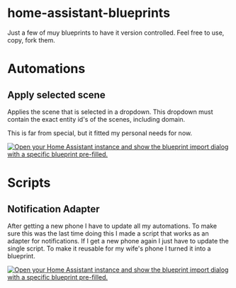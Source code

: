 # home-assistant-blueprints
Just a few of muy blueprints to have it version controlled. Feel free to use, copy, fork them.

# Automations

## Apply selected scene
Applies the scene that is selected in a dropdown. This dropdown must contain the exact entity id's of the scenes, including domain.

This is far from special, but it fitted my personal needs for now.

[![Open your Home Assistant instance and show the blueprint import dialog with a specific blueprint pre-filled.](https://my.home-assistant.io/badges/blueprint_import.svg)](https://my.home-assistant.io/redirect/blueprint_import/?blueprint_url=https://github.com/Apipa169/home-assistant-blueprints/blob/main/automation/apply_selected_scene.yaml)

# Scripts

## Notification Adapter
After getting a new phone I have to update all my automations. To make sure this was the last time doing this I made a script that works as an adapter for notifications. If I get a new phone again I just have to update the single script. To make it reusable for my wife's phone I turned it into a blueprint.

[![Open your Home Assistant instance and show the blueprint import dialog with a specific blueprint pre-filled.](https://my.home-assistant.io/badges/blueprint_import.svg)](https://my.home-assistant.io/redirect/blueprint_import/?blueprint_url=https://github.com/Apipa169/home-assistant-blueprints/blob/main/script/notification_adapter.yaml)
